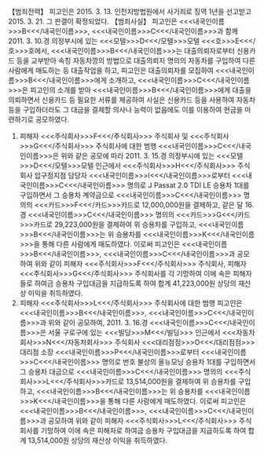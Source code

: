 【범죄전력】
피고인은 2015. 3. 13. 인천지방법원에서 사기죄로 징역 1년을 선고받고 2015. 3. 21. 그 판결이 확정되었다.
【범죄사실】
피고인은 <<<내국인이름>>>B<<</내국인이름>>>, <<<내국인이름>>>C<<</내국인이름>>>과 함께 2011. 3. 10.경 의정부시에 있는 <<<모텔>>>D<<</모텔>>>모텔 <<<호>>>E<<</호>>>호에서, <<<내국인이름>>>B<<</내국인이름>>>는 대출의뢰자로부터 신용카드 등을 교부받아 속칭 자동차깡의 방법으로 대출의뢰자 명의의 자동차를 구입하여 다른 사람에게 매도하는 등 대출작업을 하고, 피고인은 대출의뢰자를 모집하여 <<<내국인이름>>>B<<</내국인이름>>>에게 소개하고, <<<내국인이름>>>C<<</내국인이름>>>은 피고인의 소개를 받아 <<<내국인이름>>>B<<</내국인이름>>>에게 대출을 의뢰하면서 신용카드 등 필요한 서류를 제공하여 사실은 신용카드 등을 사용하여 자동차 등을 구입하더라도 그 대금을 결제할 의사나 능력이 없음에도 이를 이용하여 현금을 마련하기로 공모하였다.
1. 피해자 <<<주식회사>>>F<<</주식회사>>> 주식회사 및 <<<주식회사>>>G<<</주식회사>>> 주식회사에 대한 범행
<<<내국인이름>>>C<<</내국인이름>>>은 위와 같은 공모에 따라 2011. 3. 15.경 의정부시에 있는 <<<모텔>>>D<<</모텔>>>모텔 인근에서 <<<주식회사>>>H<<</주식회사>>> 주식회사 압구정지점 담당자 <<<내국인이름>>>I<<</내국인이름>>>로부터 <<<내국인이름>>>C<<</내국인이름>>> 명의로 J Passat 2.0 TDI LE 승용차 1대를 구입하면서 그 승용차 계약금으로 <<<내국인이름>>>C<<</내국인이름>>> 명의의 <<<카드>>>F<<</카드>>>카드로 12,000,000원을 결제하고, 같은 달 16.경 <<<내국인이름>>>C<<</내국인이름>>> 명의의 <<<카드>>>G<<</카드>>>카드로 29,223,000원을 결제하여 위 승용차를 구입하고, <<<내국인이름>>>B<<</내국인이름>>>는 위 승용차를 <<<내국인이름>>>K<<</내국인이름>>>을 통해 다른 사람에게 매도하였다.
이로써 피고인은 <<<내국인이름>>>B<<</내국인이름>>>, <<<내국인이름>>>C<<</내국인이름>>>과 공모하여 위와 같이 피해자 <<<주식회사>>>F<<</주식회사>>> 주식회사, 피해자 <<<주식회사>>>G<<</주식회사>>> 주식회사를 각 기망하여 이에 속은 피해자들로 하여금 승용차 구입대금을 지급하도록 하여 합계 41,223,000원 상당의 재산상 이익을 취득하였다.
2. 피해자 <<<주식회사>>>L<<</주식회사>>> 주식회사에 대한 범행
피고인은 <<<내국인이름>>>B<<</내국인이름>>>, <<<내국인이름>>>C<<</내국인이름>>>과 위와 같이 공모하여, 2011. 3. 16.경 <<<내국인이름>>>C<<</내국인이름>>>은 서울 구로구에 있는 <<<빌딩>>>M<<</빌딩>>> 인근에서 <<<자동차회사>>>N<<</자동차회사>>> 주식회사 <<<대리점점>>>O<<</대리점점>>>대리점 소장 <<<내국인이름>>>P<<</내국인이름>>>로부터 <<<내국인이름>>>C<<</내국인이름>>> 명의로 번호 불상의 올뉴모닝 승용차 1대를 구입하면서 그 승용차 대금으로 <<<내국인이름>>>C<<</내국인이름>>> 명의의 <<<주식회사>>>L<<</주식회사>>>카드로 13,514,000원을 결제하여 위 승용차를 구입하고, <<<내국인이름>>>B<<</내국인이름>>>는 위 승용차를 <<<내국인이름>>>K<<</내국인이름>>>을 통해 다른 사람에게 매도하였다.
이로써 피고인은 <<<내국인이름>>>B<<</내국인이름>>>, <<<내국인이름>>>C<<</내국인이름>>>과 공모하여 위와 같이 피해자 <<<주식회사>>>L<<</주식회사>>> 주식회사를 기망하여 이에 속은 피해자로 하여금 승용차 구입대금을 지급하도록 하여 합계 13,514,000원 상당의 재산상 이익을 취득하였다.